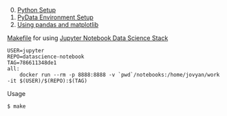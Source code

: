 
0. [Python Setup][00]
1. [PyData Environment Setup][01]
2. [Using pandas and matplotlib][02]

[00]: https://github.com/amontalenti/pydata-book-club/blob/master/docs/00_python_setup.md
[01]: https://github.com/amontalenti/pydata-book-club/blob/master/docs/01_pydata_env_setup.md
[02]: https://github.com/amontalenti/pydata-book-club/blob/master/docs/02_pd_mpl.md

[Makefile](Makefile) for using [Jupyter Notebook Data Science Stack](https://hub.docker.com/r/jupyter/datascience-notebook/)

```
USER=jupyter
REPO=datascience-notebook
TAG=786611348de1
all:
	docker run --rm -p 8888:8888 -v `pwd`/notebooks:/home/jovyan/work -it $(USER)/$(REPO):$(TAG)
```		

Usage

```
$ make
```

